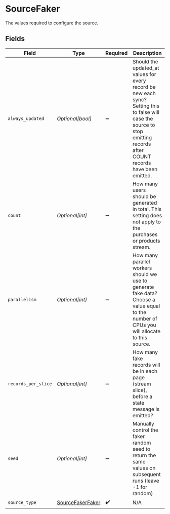 # SourceFaker

The values required to configure the source.


## Fields

| Field                                                                                                                                                                       | Type                                                                                                                                                                        | Required                                                                                                                                                                    | Description                                                                                                                                                                 |
| --------------------------------------------------------------------------------------------------------------------------------------------------------------------------- | --------------------------------------------------------------------------------------------------------------------------------------------------------------------------- | --------------------------------------------------------------------------------------------------------------------------------------------------------------------------- | --------------------------------------------------------------------------------------------------------------------------------------------------------------------------- |
| `always_updated`                                                                                                                                                            | *Optional[bool]*                                                                                                                                                            | :heavy_minus_sign:                                                                                                                                                          | Should the updated_at values for every record be new each sync?  Setting this to false will case the source to stop emitting records after COUNT records have been emitted. |
| `count`                                                                                                                                                                     | *Optional[int]*                                                                                                                                                             | :heavy_minus_sign:                                                                                                                                                          | How many users should be generated in total.  This setting does not apply to the purchases or products stream.                                                              |
| `parallelism`                                                                                                                                                               | *Optional[int]*                                                                                                                                                             | :heavy_minus_sign:                                                                                                                                                          | How many parallel workers should we use to generate fake data?  Choose a value equal to the number of CPUs you will allocate to this source.                                |
| `records_per_slice`                                                                                                                                                         | *Optional[int]*                                                                                                                                                             | :heavy_minus_sign:                                                                                                                                                          | How many fake records will be in each page (stream slice), before a state message is emitted?                                                                               |
| `seed`                                                                                                                                                                      | *Optional[int]*                                                                                                                                                             | :heavy_minus_sign:                                                                                                                                                          | Manually control the faker random seed to return the same values on subsequent runs (leave -1 for random)                                                                   |
| `source_type`                                                                                                                                                               | [SourceFakerFaker](../../models/shared/sourcefakerfaker.md)                                                                                                                 | :heavy_check_mark:                                                                                                                                                          | N/A                                                                                                                                                                         |